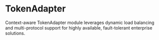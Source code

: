 # TokenAdapter
Context-aware TokenAdapter module leverages dynamic load balancing and multi-protocol support for highly available, fault-tolerant enterprise solutions.
